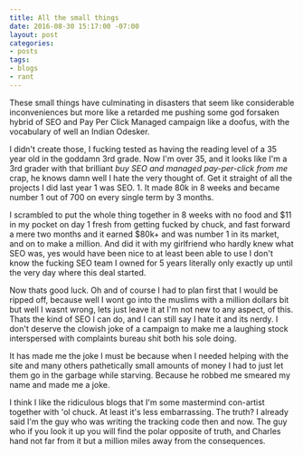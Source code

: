 ```yaml
---
title: All the small things
date: 2016-08-30 15:17:00 -07:00
layout: post
categories:
- posts
tags:
- blogs
- rant
---
```


These small things have culminating in disasters that seem like considerable inconveniences  but more like a retarded me pushing some god forsaken hybrid of SEO and Pay Per Click Managed campaign like a doofus, with the vocabulary of well an Indian Odesker.

I didn't create those, I fucking tested as having the reading level of a 35 year old in the goddamn 3rd grade. Now I'm over 35, and it looks like I'm a 3rd grader with that brilliant *buy SEO and managed pay-per-click from me* crap, he knows damn well I hate the very thought of. Get it straight of all the projects I did last year 1 was SEO. 1. It made 80k in 8 weeks and became number 1 out of 700 on every single term by 3 months.

I scrambled to put the whole thing together in 8 weeks with no food and $11 in my pocket on day 1 fresh from getting fucked by chuck, and fast forward a mere two months and it earned $80k+ and was number 1 in its market, and on to make a million. And did it with my girlfriend who hardly knew what SEO was, yes would have been nice to at least been able to use I don't know the fucking SEO team I owned for 5 years literally only exactly up until the very day where this deal started.

Now thats good luck. Oh and of course I had to plan first that I would be ripped off, because well I wont go into the muslims with a million dollars bit but well I wasnt wrong, lets just leave it at I'm not new to any aspect, of this. Thats the kind of SEO I can do, and I can still say I hate it and its nerdy. I don't deserve the clowish joke of a campaign to make me a laughing stock interspersed with complaints bureau shit both his sole doing. 

It has made me the joke I must be because when I needed helping with the site and many others pathetically small amounts of money I had to just let them go in the garbage while starving. Because he robbed me smeared my name and made me a joke. 

I think I like the ridiculous blogs that I'm some mastermind con-artist together with 'ol chuck. At least it's less embarrassing. The truth? I already said I'm the guy who was writing the tracking code then and now. The guy who if you look it up you will find the polar opposite of truth, and Charles hand not far from it but a million miles away from the consequences. 


